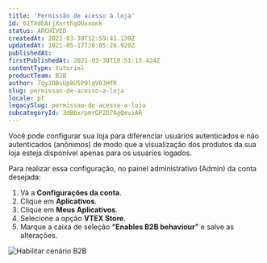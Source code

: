 ```yaml
---
title: 'Permissão de acesso à loja'
id: 61TXdEArjXxrthgOUxxonk
status: ARCHIVED
createdAt: 2021-03-30T12:59:41.139Z
updatedAt: 2021-05-17T20:05:26.920Z
publishedAt: 
firstPublishedAt: 2021-03-30T18:51:13.424Z
contentType: tutorial
productTeam: B2B
author: 7qy2DBsUp8U5P9lqV0JHfR
slug: permissao-de-acesso-a-loja
locale: pt
legacySlug: permissao-de-acesso-a-loja
subcategoryId: 3dBbxrpmrGP2D7AgQeviAR
---
```


Você pode configurar sua loja para diferenciar usuários autenticados e não autenticados (anônimos) de modo que a visualização dos produtos da sua loja esteja disponível apenas para os usuários logados.

Para realizar essa configuração, no painel administrativo (Admin) da conta desejada:

1. Vá a __Configurações da conta__.
2. Clique em __Aplicativos__.
3. Clique em __Meus Aplicativos__.
4. Selecione a opção __VTEX Store__.
5. Marque a caixa de seleção __“Enables B2B behaviour”__ e salve as alterações.

![Habilitar cenário B2B](https://images.ctfassets.net/alneenqid6w5/Kxh1UuEyCT52qprSkBkeH/49fd977f929e7422641030804973cf2f/Habilitar_B2B.gif)
